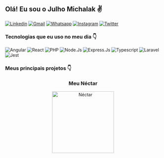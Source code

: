 ## Olá! Eu sou o Julho Michalak ✌️

[![Linkedin](https://img.shields.io/badge/LinkedIn-0077B5?style=for-the-badge&logo=linkedin&logoColor=white)](https://bit.ly/3cEj5GT)
[![Gmail](https://img.shields.io/badge/Gmail-D14836?style=for-the-badge&logo=gmail&logoColor=white)](mailto:julhomichalak@gmail.com)
[![Whatsapp](https://img.shields.io/badge/WhatsApp-25D366?style=for-the-badge&logo=whatsapp&logoColor=white)](https://bit.ly/3BaHi1Z)
[![Instagram](https://img.shields.io/badge/Instagram-E4405F?style=for-the-badge&logo=instagram&logoColor=white)](https://bit.ly/3Mirr7d)
[![Twitter](https://img.shields.io/badge/Twitter-1DA1F2?style=for-the-badge&logo=twitter&logoColor=white)](https://bit.ly/42MYCW7)


### Tecnologias que eu uso no meu dia 👇

<div style = "display: inline_block">
<img align="center" alt="Angular" src="https://img.shields.io/badge/Angular-DD0031?style=for-the-badge&logo=angular&logoColor=white">
<img align="center" alt="React" src="https://img.shields.io/badge/React-20232A?style=for-the-badge&logo=react&logoColor=61DAFB">
<img align="center" alt="PHP" src="https://img.shields.io/badge/PHP-777BB4?style=for-the-badge&logo=php&logoColor=white">
<img align="center" alt="Node.Js" src="https://img.shields.io/badge/Node.js-43853D?style=for-the-badge&logo=node.js&logoColor=white">
<img align="center" alt="Express.Js" src="https://img.shields.io/badge/Express.js-404D59?style=for-the-badge">
<img align="center" alt="Typescript" src="https://img.shields.io/badge/TypeScript-007ACC?style=for-the-badge&logo=typescript&logoColor=white">
<img align="center" alt="Laravel" src="https://img.shields.io/badge/Laravel-FF2D20?style=for-the-badge&logo=laravel&logoColor=white">
<img align="center" alt="Jest" src="https://img.shields.io/badge/Jest-323330?style=for-the-badge&logo=Jest&logoColor=white">
</div>

### Meus principais projetos 👇
<div align="center">
  <h3>Meu Néctar</h3>
  <a href="https://meunectar.com">
    <img src="https://app.meunectar.com/img/logo-ultra-mind.png" alt="Néctar" width="200" />
  </a>
</div>
